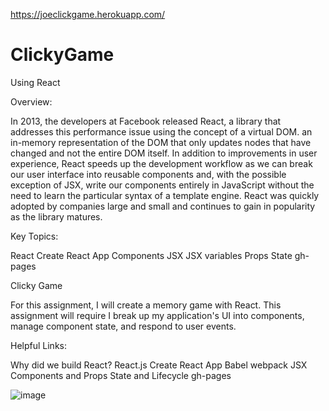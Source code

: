 https://joeclickgame.herokuapp.com/
# ClickyGame

Using React

Overview:



In 2013, the developers at Facebook released React, a library that addresses this performance issue using the concept of a virtual DOM. an in-memory representation of the DOM that only updates nodes that have changed and not the entire DOM itself. In addition to improvements in user experience, React speeds up the development workflow as we can break our user interface into reusable components and, with the possible exception of JSX, write our components entirely in JavaScript without the need to learn the particular syntax of a template engine. React was quickly adopted by companies large and small and continues to gain in popularity as the library matures.

Key Topics:

React
Create React App
Components
JSX
JSX variables
Props
State
gh-pages

Clicky Game

For this assignment, I will create a memory game with React. This assignment will require I break up my application's UI into components, manage component state, and respond to user events.


Helpful Links:

Why did we build React?
React.js
Create React App
Babel
webpack
JSX
Components and Props
State and Lifecycle
gh-pages

![image](https://user-images.githubusercontent.com/46582302/65397785-e9d34400-dd80-11e9-918d-95318694fa85.png)
